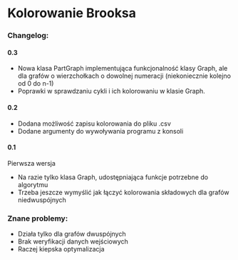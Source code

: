 # Kolorowanie Brooksa

### Changelog:

#### 0.3
* Nowa klasa PartGraph implementująca funkcjonalność klasy Graph, ale dla grafów o wierzchołkach o dowolnej numeracji (niekoniecznie kolejno od 0 do n-1)
* Poprawki w sprawdzaniu cykli i ich kolorowaniu w klasie Graph.

#### 0.2
* Dodana możliwość zapisu kolorowania do pliku .csv
* Dodane argumenty do wywoływania programu z konsoli

#### 0.1
Pierwsza wersja
* Na razie tylko klasa Graph, udostępniająca funkcje potrzebne do algorytmu
* Trzeba jeszcze wymyślić jak łączyć kolorowania składowych dla grafów niedwuspójnych

### Znane problemy:
* Działa tylko dla grafów dwuspójnych
* Brak weryfikacji danych wejściowych
* Raczej kiepska optymalizacja